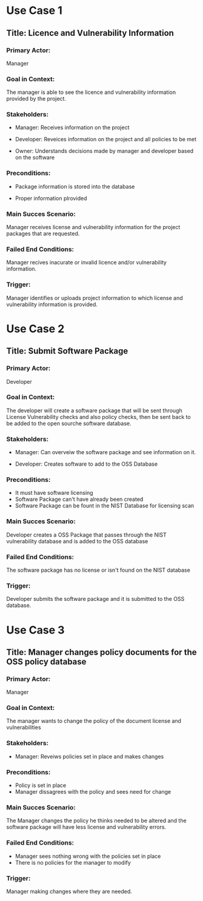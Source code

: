 # Use Case 1
## Title: Licence and Vulnerability Information
### Primary Actor:
Manager

### Goal in Context:  
The manager is able to see the licence and vulnerability information provided by the project.

### Stakeholders:  
- Manager: Receives information on the project

- Developer: Reveices information on the project and all policies to be met

- Owner: Understands decisions made by manager and developer based on the software

### Preconditions:
- Package information is stored into the database  

- Proper information plrovided

### Main Succes Scenario:  
Manager receives license and vulnerability
information for the project packages that are requested.

### Failed End Conditions:  
Manager recives inacurate or invalid licence and/or vulnerability information. 

### Trigger:
Manager identifies or uploads project information to which license and
vulnerability information is provided.

# Use Case 2
## Title: Submit Software Package
### Primary Actor:
Developer

### Goal in Context:  
The developer will create a software package that will be sent through License Vulnerability checks and also policy checks, then be sent back to be added to the open sourche software database.

### Stakeholders:  
- Manager: Can overveiw the software package and see information on it.

- Developer: Creates software to add to the OSS Database

### Preconditions:
- It must have software licensing
- Software Package can't have already been created
- Software Package can be fount in the NIST Database for licensing scan

### Main Succes Scenario:  
Developer creates a OSS Package that passes through the NIST vulnerability database and is added to the OSS database

### Failed End Conditions:  
 The software package has no license or isn't found on the NIST database

### Trigger:
Developer submits the software package and it is submitted to the OSS database.

# Use Case 3
## Title: Manager changes policy documents for the OSS policy database
### Primary Actor:
Manager

### Goal in Context:  
The manager wants to change the policy of the document license and vulnerabilities

### Stakeholders:  
- Manager: Reveiws policies set in place and makes changes

### Preconditions:
- Policy is set in place
- Manager dissagrees with the policy and sees need for change

### Main Succes Scenario:  
The Manager changes the policy he thinks needed to be altered and the software package will have less license and vulnerability errors.

### Failed End Conditions:  
- Manager sees nothing wrong with the policies set in place
- There is no policies for the manager to modify

### Trigger:
Manager making changes where they are needed.

